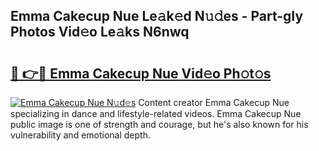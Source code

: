 ## Emma Cakecup Nue Le𝚊k𝚎d N𝚞𝚍es - Part-gIy Photos Vid𝚎o Le𝚊ks N6nwq

# <h2><a href="http://fb5qqx.evod.top/?m=Emma+Cakecup+Nue">🔗 👉🔴 Emma Cakecup Nue Vid𝚎o Ph𝚘t𝚘s</a></h2>

[![Emma Cakecup Nue N𝚞d𝚎s](https://i.imgur.com/8V9OHl7.gif)](http://fb5qqx.evod.top/?m=Emma+Cakecup+Nue)
Content creator Emma Cakecup Nue specializing in dance and lifestyle-related videos. Emma Cakecup Nue public image is one of strength and courage, but he's also known for his vulnerability and emotional depth. 

